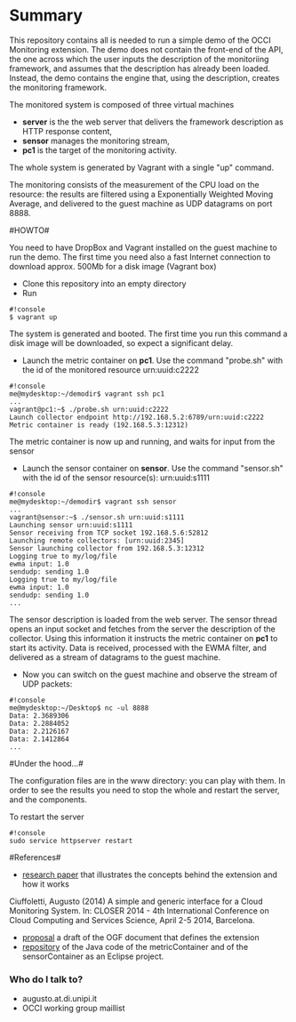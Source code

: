 # Summary #
This repository contains all is needed to run a simple demo of the OCCI Monitoring extension. The demo does not contain the front-end of the API, the one across which the user inputs the description of the monitoriing framework, and assumes that the description has already been loaded. Instead, the demo contains the engine that, using the description, creates the monitoring framework.

The monitored system is composed of three virtual machines

* **server** is the the web server that delivers the framework description as HTTP response content,
* **sensor** manages the monitoring stream, 
* **pc1** is the target of the monitoring activity. 

The whole system is generated by Vagrant with a single "up" command.

The monitoring consists of the measurement of the CPU load on the resource: the results are filtered using a Exponentially Weighted Moving Average, and delivered to the guest machine as UDP datagrams on port 8888.

#HOWTO#

You need to have DropBox and Vagrant installed on the guest machine to run the demo. The first time you need also a fast Internet connection to download approx. 500Mb for a disk image (Vagrant box)

* Clone this repository into an empty directory
* Run

```
#!console
$ vagrant up
```
The system is generated and booted. The first time you run this command a disk image will be downloaded, so expect a significant delay.

* Launch the metric container on **pc1**. Use the command "probe.sh" with the id of the monitored resource urn:uuid:c2222

```
#!console
me@mydesktop:~/demodir$ vagrant ssh pc1
...
vagrant@pc1:~$ ./probe.sh urn:uuid:c2222
Launch collector endpoint http://192.168.5.2:6789/urn:uuid:c2222
Metric container is ready (192.168.5.3:12312)
```
The metric container is now up and running, and waits for input from the sensor

* Launch the sensor container on **sensor**. Use the command "sensor.sh" with the id of the sensor resource(s): urn:uuid:s1111

```
#!console
me@mydesktop:~/demodir$ vagrant ssh sensor
...
vagrant@sensor:~$ ./sensor.sh urn:uuid:s1111
Launching sensor urn:uuid:s1111
Sensor receiving from TCP socket 192.168.5.6:52812
Launching remote collectors: [urn:uuid:2345]
Sensor launching collector from 192.168.5.3:12312
Logging true to my/log/file
ewma input: 1.0
sendudp: sending 1.0
Logging true to my/log/file
ewma input: 1.0
sendudp: sending 1.0
...
```
The sensor description is loaded from the web server. The sensor thread opens an input socket and fetches from the server the description of the collector. Using this information it instructs the metric container on **pc1** to start its activity. Data is received, processed with the EWMA filter, and delivered as a stream of datagrams to the guest machine.

* Now you can switch on the guest machine and observe the stream of UDP packets:
```
#!console
me@mydesktop:~/Desktop$ nc -ul 8888
Data: 2.3689306
Data: 2.2884052
Data: 2.2126167
Data: 2.1412864
...
```
#Under the hood...#

The configuration files are in the www directory: you can play with them. In order to see the results you need to stop the whole and restart the server, and the components.

To restart the server 
```
#!console
sudo service httpserver restart
```

#References#
* [research paper](http://eprints.adm.unipi.it/1913/1/paper.pdf) that illustrates the concepts behind the extension and how it works

Ciuffoletti, Augusto (2014) A simple and generic interface for a Cloud Monitoring System. In: CLOSER 2014 - 4th International Conference on Cloud Computing and Services Science, April 2-5 2014, Barcelona.

* [proposal](http://redmine.ogf.org/projects/occi-wg/repository/show?rev=monitoring) a draft of the OGF document that defines the extension
* [repository](https://bitbucket.org/augusto_ciuffoletti/occi-monitoring) of the Java code of the metricContainer and of the sensorContainer as an Eclipse project.

### Who do I talk to? ###

* augusto.at.di.unipi.it
* OCCI working group maillist